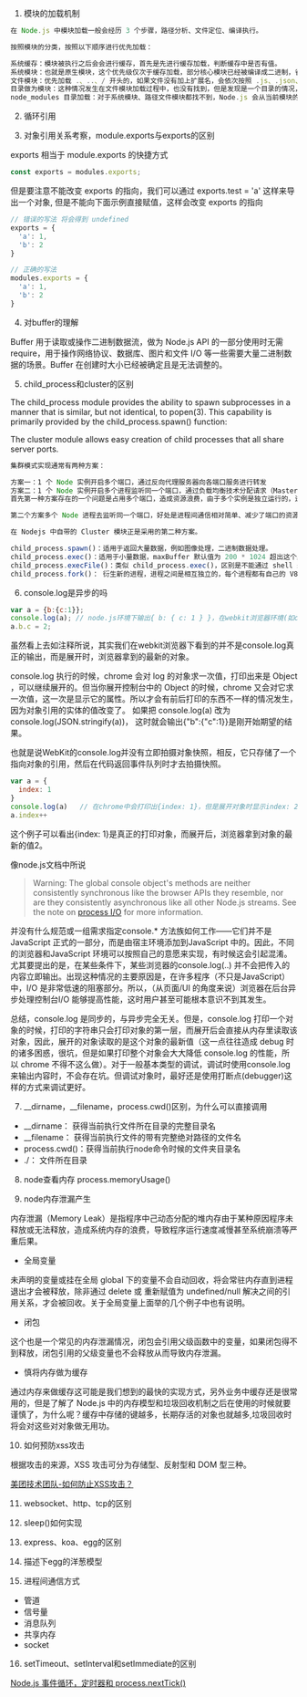 1. 模块的加载机制
```js
在 Node.js 中模块加载一般会经历 3 个步骤，路径分析、文件定位、编译执行。

按照模块的分类，按照以下顺序进行优先加载：

系统缓存：模块被执行之后会会进行缓存，首先是先进行缓存加载，判断缓存中是否有值。
系统模块：也就是原生模块，这个优先级仅次于缓存加载，部分核心模块已经被编译成二进制，省略了 路径分析、文件定位，直接加载到了内存中，系统模块定义在 Node.js 源码的 lib 目录下，可以去查看。
文件模块：优先加载 .、..、/ 开头的，如果文件没有加上扩展名，会依次按照 .js、.json、.node 进行扩展名补足尝试，那么在尝试的过程中也是以同步阻塞模式来判断文件是否存在，从性能优化的角度来看待，.json、.node最好还是加上文件的扩展名。
目录做为模块：这种情况发生在文件模块加载过程中，也没有找到，但是发现是一个目录的情况，这个时候会将这个目录当作一个 包 来处理，Node 这块采用了 Commonjs 规范，先会在项目根目录查找 package.json 文件，取出文件中定义的 main 属性 ("main": "lib/hello.js") 描述的入口文件进行加载，也没加载到，则会抛出默认错误: Error: Cannot find module 'lib/hello.js'
node_modules 目录加载：对于系统模块、路径文件模块都找不到，Node.js 会从当前模块的父目录进行查找，直到系统的根目录。
```

2. 循环引用

3. 对象引用关系考察，module.exports与exports的区别
   
exports 相当于 module.exports 的快捷方式
```js
const exports = modules.exports;
```
但是要注意不能改变 exports 的指向，我们可以通过 exports.test = 'a' 这样来导出一个对象, 但是不能向下面示例直接赋值，这样会改变 exports 的指向
```js
// 错误的写法 将会得到 undefined
exports = {
  'a': 1,
  'b': 2
}

// 正确的写法
modules.exports = {
  'a': 1,
  'b': 2
}
```

4. 对buffer的理解
  
Buffer 用于读取或操作二进制数据流，做为 Node.js API 的一部分使用时无需 require，用于操作网络协议、数据库、图片和文件 I/O 等一些需要大量二进制数据的场景。Buffer 在创建时大小已经被确定且是无法调整的。

5. child_process和cluster的区别

The child_process module provides the ability to spawn subprocesses in a manner that is similar, but not identical, to popen(3). This capability is primarily provided by the child_process.spawn() function:

The cluster module allows easy creation of child processes that all share server ports.

```js
集群模式实现通常有两种方案：

方案一：1 个 Node 实例开启多个端口，通过反向代理服务器向各端口服务进行转发
方案二：1 个 Node 实例开启多个进程监听同一个端口，通过负载均衡技术分配请求（Master->Worker）
首先第一种方案存在的一个问题是占用多个端口，造成资源浪费，由于多个实例是独立运行的，进程间通信不太好做，好处是稳定性高，各实例之间无影响。

第二个方案多个 Node 进程去监听同一个端口，好处是进程间通信相对简单、减少了端口的资源浪费，但是这个时候就要保证服务进程的稳定性了，特别是对 Master 进程稳定性要求会更高，编码也会复杂。

在 Nodejs 中自带的 Cluster 模块正是采用的第二种方案。
```

```js
child_process.spawn()：适用于返回大量数据，例如图像处理，二进制数据处理。
child_process.exec()：适用于小量数据，maxBuffer 默认值为 200 * 1024 超出这个默认值将会导致程序崩溃，数据量过大可采用 spawn。
child_process.execFile()：类似 child_process.exec()，区别是不能通过 shell 来执行，不支持像 I/O 重定向和文件查找这样的行为
child_process.fork()： 衍生新的进程，进程之间是相互独立的，每个进程都有自己的 V8 实例、内存，系统资源是有限的，不建议衍生太多的子进程出来，通长根据系统 CPU 核心数设置。
```

6. console.log是异步的吗

```js
var a = {b:{c:1}};
console.log(a); // node.js环境下输出{ b: { c: 1 } }，在webkit浏览器环境(如chrome)下输出{ b: { c: 2 } }
a.b.c = 2;
```

虽然看上去如注释所说，其实我们在webkit浏览器下看到的并不是console.log真正的输出，而是展开时，浏览器拿到的最新的对象。

console.log 执行的时候，chrome 会对 log 的对象求一次值，打印出来是 Object ，可以继续展开的。但当你展开控制台中的 Object 的时候，chrome 又会对它求一次值，这一次是显示它的属性。所以才会有前后打印的东西不一样的情况发生，因为对象引用的实体的值改变了。
如果把 console.log(a) 改为 console.log(JSON.stringify(a))， 这时就会输出{"b":{"c":1}}是刚开始期望的结果。

也就是说WebKit的console.log并没有立即拍摄对象快照，相反，它只存储了一个指向对象的引用，然后在代码返回事件队列时才去拍摄快照。

```js
var a = {
  index: 1
}
console.log(a)   // 在chrome中会打印出{index: 1}，但是展开对象时显示index: 2
a.index++
```

这个例子可以看出{index: 1}是真正的打印对象，而展开后，浏览器拿到对象的最新的值2。

像node.js文档中所说
> Warning: The global console object's methods are neither consistently synchronous like the browser APIs they resemble, nor are they consistently asynchronous like all other Node.js streams. See the note on [process I/O](https://nodejs.org/dist/latest-v14.x/docs/api/process.html#process_a_note_on_process_i_o) for more information.

并没有什么规范或一组需求指定console.* 方法族如何工作——它们并不是JavaScript 正式的一部分，而是由宿主环境添加到JavaScript 中的。因此，不同的浏览器和JavaScript 环境可以按照自己的意愿来实现，有时候这会引起混淆。
尤其要提出的是，在某些条件下，某些浏览器的console.log(..) 并不会把传入的内容立即输出。出现这种情况的主要原因是，在许多程序（不只是JavaScript）中，I/O 是非常低速的阻塞部分。所以，（从页面/UI 的角度来说）浏览器在后台异步处理控制台I/O 能够提高性能，这时用户甚至可能根本意识不到其发生。

总结，console.log 是同步的，与异步完全无关。但是，console.log 打印一个对象的时候，打印的字符串只会打印对象的第一层，而展开后会直接从内存里读取该对象，因此，展开的对象读取的是这个对象的最新值（这一点往往造成 debug 时的诸多困惑，很坑，但是如果打印整个对象会大大降低 console.log 的性能，所以 chrome 不得不这么做）。对于一般基本类型的调试，调试时使用console.log来输出内容时，不会存在坑。但调试对象时，最好还是使用打断点(debugger)这样的方式来调试更好。

7. __dirname，__filename，process.cwd()区别，为什么可以直接调用
- __dirname：    获得当前执行文件所在目录的完整目录名
- __filename：   获得当前执行文件的带有完整绝对路径的文件名
- process.cwd()：获得当前执行node命令时候的文件夹目录名 
- ./：           文件所在目录

8. node查看内存
process.memoryUsage()

9. node内存泄漏产生

内存泄漏（Memory Leak）是指程序中己动态分配的堆内存由于某种原因程序未释放或无法释放，造成系统内存的浪费，导致程序运行速度减慢甚至系统崩溃等严重后果。

- 全局变量

未声明的变量或挂在全局 global 下的变量不会自动回收，将会常驻内存直到进程退出才会被释放，除非通过 delete 或 重新赋值为 undefined/null 解决之间的引用关系，才会被回收。关于全局变量上面举的几个例子中也有说明。

- 闭包

这个也是一个常见的内存泄漏情况，闭包会引用父级函数中的变量，如果闭包得不到释放，闭包引用的父级变量也不会释放从而导致内存泄漏。

- 慎将内存做为缓存

通过内存来做缓存这可能是我们想到的最快的实现方式，另外业务中缓存还是很常用的，但是了解了 Node.js 中的内存模型和垃圾回收机制之后在使用的时候就要谨慎了，为什么呢？缓存中存储的键越多，长期存活的对象也就越多,垃圾回收时将会对这些对对象做无用功。

10.   如何预防xss攻击

根据攻击的来源，XSS 攻击可分为存储型、反射型和 DOM 型三种。

[美团技术团队-如何防止XSS攻击？](https://tech.meituan.com/2018/09/27/fe-security.html)

11.   websocket、http、tcp的区别

12.   sleep()如何实现

13.   express、koa、egg的区别

14.   描述下egg的洋葱模型

15.   进程间通信方式
- 管道
- 信号量
- 消息队列
- 共享内存
- socket

16. setTimeout、setInterval和setImmediate的区别  

[Node.js 事件循环，定时器和 process.nextTick()](https://nodejs.org/zh-cn/docs/guides/event-loop-timers-and-nexttick/)

